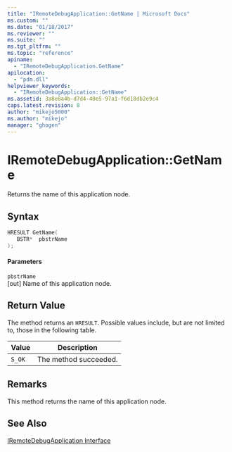 ```yaml
---
title: "IRemoteDebugApplication::GetName | Microsoft Docs"
ms.custom: ""
ms.date: "01/18/2017"
ms.reviewer: ""
ms.suite: ""
ms.tgt_pltfrm: ""
ms.topic: "reference"
apiname: 
  - "IRemoteDebugApplication.GetName"
apilocation: 
  - "pdm.dll"
helpviewer_keywords: 
  - "IRemoteDebugApplication::GetName"
ms.assetid: 3a8e8a4b-d7d4-40e5-97a1-f6d18db2e9c4
caps.latest.revision: 8
author: "mikejo5000"
ms.author: "mikejo"
manager: "ghogen"
---
```

# IRemoteDebugApplication::GetName
Returns the name of this application node.  
  
## Syntax  
  
```cpp
HRESULT GetName(  
   BSTR*  pbstrName  
);  
```  
  
#### Parameters  
 `pbstrName`  
 [out] Name of this application node.  
  
## Return Value  
 The method returns an `HRESULT`. Possible values include, but are not limited to, those in the following table.  
  
|Value|Description|  
|-----------|-----------------|  
|`S_OK`|The method succeeded.|  
  
## Remarks  
 This method returns the name of this application node.  
  
## See Also  
 [IRemoteDebugApplication Interface](../../winscript/reference/iremotedebugapplication-interface.md)